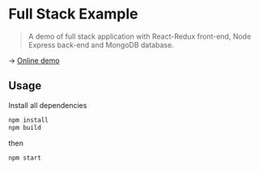 # Full Stack Example

> A demo of full stack application with React-Redux front-end, Node Express back-end and MongoDB database.

→ [Online demo](https://full-stack-example-demo.herokuapp.com/)

## Usage

Install all dependencies

```zsh
npm install
npm build
```

then

```zsh
npm start
```

